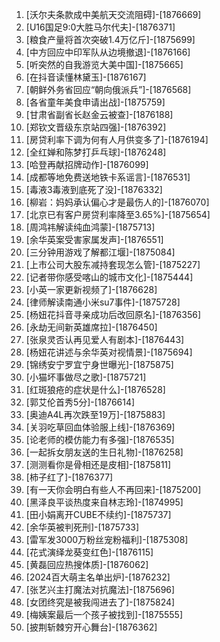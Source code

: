 
1. [沃尔夫条款成中美航天交流阻碍]-[1876669]
1. [U16国足9:0大胜马尔代夫]-[1876371]
1. [粮食产量将首次突破1.4万亿斤]-[1875699]
1. [中方回应中印军队从边境撤退]-[1876166]
1. [听突然的自我游览大美中国]-[1875665]
1. [在抖音读懂林黛玉]-[1876167]
1. [朝鲜外务省回应“朝向俄派兵”]-[1876568]
1. [各省童年美食申请出战]-[1875759]
1. [甘肃省副省长赵金云被查]-[1876188]
1. [郑钦文晋级东京站四强]-[1876392]
1. [房贷利率下调为何有人月供变多了]-[1876194]
1. [全红婵和陈梦打乒乓球]-[1876248]
1. [哈登再献招牌动作]-[1876099]
1. [成都等地免费送地铁卡系谣言]-[1876531]
1. [毒液3毒液到底死了没]-[1876332]
1. [柳岩：妈妈承认偏心才是最伤人的]-[1876070]
1. [北京已有客户房贷利率降至3.65%]-[1875654]
1. [周鸿祎解读纯血鸿蒙]-[1875713]
1. [余华英案受害家属发声]-[1876551]
1. [三分钟用游戏了解都江堰]-[1875084]
1. [上市公司大股东减持套现怎么管]-[1875227]
1. [记者带你感受喀山的城市文化]-[1875444]
1. [小英一家更新视频了]-[1876628]
1. [律师解读南通小米su7事件]-[1875728]
1. [杨妞花抖音寻亲成功后改回原名]-[1876356]
1. [永劫无间新英雄席拉]-[1876450]
1. [张泉灵否认再见爱人有剧本]-[1876443]
1. [杨妞花讲述与余华英对视情景]-[1875694]
1. [锦绣安宁罗宜宁身世曝光]-[1875875]
1. [小猫坏事做尽之歌]-[1875721]
1. [红斑狼疮的症状是什么]-[1876528]
1. [郭艾伦首秀5分]-[1876614]
1. [奥迪A4L再次跌至19万]-[1875883]
1. [关羽吃草回血体验服上线]-[1876369]
1. [论老师的模仿能力有多强]-[1876535]
1. [一起拆女朋友送的生日礼物]-[1876258]
1. [测测看你是骨相还是皮相]-[1875811]
1. [柿子红了]-[1876377]
1. [有一天你会明白有些人不再回来]-[1875200]
1. [黑泽良平谈热度来自林志玲]-[1874995]
1. [田小娟离开CUBE不续约]-[1875737]
1. [余华英被判死刑]-[1875733]
1. [雷军发3000万粉丝宠粉福利]-[1875308]
1. [花式演绎龙葵变红色]-[1876115]
1. [黄磊回应热搜体质]-[1876062]
1. [2024百大萌主名单出炉]-[1876232]
1. [张艺兴主打魔法对抗魔法]-[1875696]
1. [女团终究是被我闯进去了]-[1875824]
1. [梅姨案最后一个孩子被找到]-[1875555]
1. [披荆斩棘穷开心舞台]-[1876362]